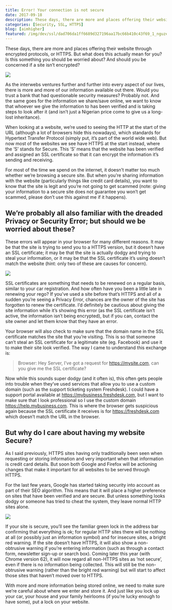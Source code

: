 ```yaml
---
title: Error! Your connection is not secure
date: 2017-09-18
description: These days, there are more and places offering their website through encrypted protocols, or HTTPS. But what does this actually mean for you? Is this something you should be worried about? And should you be concerned if a site isn’t encrypted?
categories: [Security, SSL, HTTPS]
blog: [aimhigher]
featured: /img/dev/ssl/dad706da1ff6689d327196aa17bc66b410c43f69_1_nguze1lsf0sywbjiclaszg.jpg
---
```


These days, there are more and places offering their website through encrypted protocols, or HTTPS. But what does this actually mean for you? Is this something you should be worried about? And should you be concerned if a site isn’t encrypted?

![](/img/dev/ssl/dad706da1ff6689d327196aa17bc66b410c43f69_1_nguze1lsf0sywbjiclaszg.jpg)

As the interwebs ventures further and further into every aspect of our lives, there is more and more of our information available out there. Would you trust a bank that had questionable security measures? Probably not. And the same goes for the information we share/save online, we want to know that whoever we give the information to has been verified and is taking steps to look after it (and isn’t just a Nigerian price come to give us a long-lost inheritance).

When looking at a website, we’re used to seeing the HTTP at the start of the URL (although a lot of browsers hide this nowadays), which standards for Hypertext Transfer Protocol (simply put, it’s part of the world wide web). But now most of the websites we see have HTTPS at the start instead, where the ‘S’ stands for Secure. This ‘S’ means that the website has been verified and assigned an SSL certificate so that it can encrypt the information it’s sending and receiving.

For most of the time we spend on the internet, it doesn’t matter too much whether we’re browsing a secure site. But when you’re sharing information with the website (particularly things like credit card details), you want to know that the site is legit and you’re not going to get scammed (note: giving your information to a secure site does not guarantee you won’t get scammed, please don’t use this against me if it happens).

## We’re probably all also familiar with the dreaded Privacy or Security Error; but should we be worried about these?

These errors will appear in your browser for many different reasons. It may be that the site is trying to send you to a HTTPS version, but it doesn’t have an SSL certificate; it may be that the site is actually dodgy and trying to steal your information, or it may be that the SSL certificate it’s using doesn’t match the website (hint: only two of these are causes for concern).

![](/img/dev/ssl/cc0ab9008e70377eb12141bf4932d94143549e25_1_xzl9uroyybht4vugxawztq.png)

SSL certificates are something that needs to be renewed on a regular basis, similar to your car registration. And how often have you been a little late in renewing your rego? If you’ve used a site before that’s HTTPS and all of a sudden you’re seeing a Privacy Error, chances are the owner of the site has forgotten to renew the certificate. I’d definitely be cautious about giving the site information while it’s showing this error (as the SSL certificate isn’t active, the information isn’t being encrypted), but if you can, contact the site owner and let them know that they have an error.

Your browser will also check to make sure that the domain name in the SSL certificate matches the site that you’re visiting. This is so that someone can’t steal an SSL certificate for a legitimate site (eg. Facebook) and use it to make their site look verified. The way I came to understand this exchange is:

> Browser: Hey Server, I’ve got a request for <https://mysite.com>, can you give me the SSL certificate?

Now while this sounds super dodgy (and it often is), this often gets people into trouble when they’ve used services that allow you to use a custom domain (such as the support ticketing system Freshdesk). I could have a support portal available at <https://mybusiness.freshdesk.com>, but I want to make sure that I look professional so I use the custom domain <https://help.mybusiness.com>. This is where the browser gets suspicious again because the SSL certificate it receives is for <https://freshdesk.com> which doesn’t match the URL in the browser.

## But why do I care about having my website Secure?

As I said previously, HTTPS sites having only traditionally been seen when requesting or storing information and very important when that information is credit card details. But soon both Google and Firefox will be actioning changes that make it important for all websites to be served through HTTPS.

For the last few years, Google has started taking security into account as part of their SEO algorithm. This means that it will place a higher preference on sites that have been verified and are secure. But unless something looks dodgy or someone has tried to cheat the system, they leave normal HTTP sites alone.

![](/img/dev/ssl/e9c8f30fc39e0f059f07870f1fbd7667e176ffff_1_xqzegzysdog4pe4c1c5osw.png)

If your site is secure, you’ll see the familiar green lock in the address bar confirming that everything is ok; for regular HTTP sites there will be nothing at all (or possibly just an information symbol) and for insecure sites, a bright red warning. If the site doesn’t have HTTPS, it will also show a non-obtrusive warning if you’re entering information (such as through a contact form, newsletter sign-up or search box). Coming later this year (with Chrome version 62), it will now regard all non-HTTPS sites as ‘not secure’, even if there is no information being collected. This will still be the non-obtrusive warning (rather than the bright red warning) but will start to affect those sites that haven’t moved over to HTTPS.

With more and more information being stored online, we need to make sure we’re careful about where we enter and store it. And just like you lock up your car, your house and your family heirlooms (if you’re lucky enough to have some), put a lock on your website.

